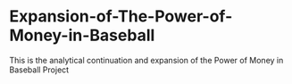 # Expansion-of-The-Power-of-Money-in-Baseball
This is the analytical continuation and expansion of the Power of Money in Baseball Project
